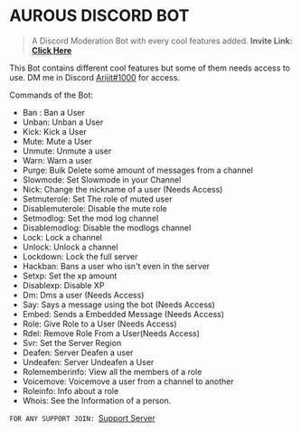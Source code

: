 # AUROUS DISCORD BOT

> A Discord Moderation Bot with every cool features added.
**Invite Link: [Click Here](https://dsc.gg/aurous)**

This Bot contains different cool features but some of them needs access to use. DM me in Discord <u>Arijit#1000</u> for access.

Commands of the Bot:

- Ban : Ban a User
- Unban: Unban a User
- Kick: Kick a User
- Mute: Mute a User
- Unmute: Unmute a user
- Warn:  Warn a user
- Purge: Bulk Delete some amount of messages from a channel
- Slowmode: Set Slowmode in your Channel
- Nick: Change the nickname of a user (Needs Access)
- Setmuterole: Set The role of muted user
- Disablemuterole: Disable the mute role
- Setmodlog: Set the mod log channel
- Disablemodlog: Disable the modlogs channel
- Lock: Lock a channel
- Unlock: Unlock a channel
- Lockdown: Lock the full server
- Hackban: Bans a user who isn't even in the server
- Setxp: Set the xp amount
- Disablexp: Disable XP
- Dm: Dms a user (Needs Access)
- Say: Says a message using the bot (Needs Access)
- Embed: Sends a Embedded Message (Needs Access)
- Role: Give Role to a User (Needs Access)
- Rdel: Remove Role From a User(Needs Access)
- Svr: Set the Server Region
- Deafen: Server Deafen a user
- Undeafen: Server Undeafen a User
- Rolememberinfo: View all the members of a role
- Voicemove: Voicemove a user from a channel to another
- Roleinfo: Info about a role
- Whois: See the Information of a person.


`FOR ANY SUPPORT JOIN: `[Support Server](https://discord.gg/G7zU7PQwNq)
